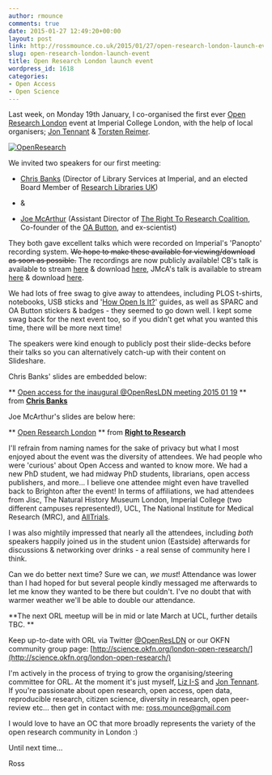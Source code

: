 ```yaml
---
author: rmounce
comments: true
date: 2015-01-27 12:49:20+00:00
layout: post
link: http://rossmounce.co.uk/2015/01/27/open-research-london-launch-event/
slug: open-research-london-launch-event
title: Open Research London launch event
wordpress_id: 1618
categories:
- Open Access
- Open Science
---
```


Last week, on Monday 19th January, I co-organised the first ever [Open Research London](http://science.okfn.org/london-open-research/) event at Imperial College London, with the help of local organisers; [Jon Tennant](https://twitter.com/protohedgehog) & [Torsten Reimer](https://twitter.com/torstenreimer).

[![OpenResearch](http://rossmounce.co.uk/wp-content/uploads/2015/01/OpenResearch-300x300.png)](http://rossmounce.co.uk/wp-content/uploads/2015/01/OpenResearch.png)

We invited two speakers for our first meeting:



	
  * [Chris Banks](http://www.imperial.ac.uk/people/chris.banks) (Director of Library Services at Imperial, and an elected Board Member of [Research Libraries UK](http://www.rluk.ac.uk/))

	
  * &

	
  * [Joe McArthur](http://www.sparc.arl.org/about/staff/joseph-mcarthur) (Assistant Director of [The Right To Research Coalition](http://www.righttoresearch.org/), Co-founder of the [OA Button](https://www.openaccessbutton.org/), and ex-scientist)



They both gave excellent talks which were recorded on Imperial's 'Panopto' recording system. <strike>We hope to make these available for viewing/download as soon as possible.</strike> The recordings are now publicly available! CB's talk is available to stream [here](http://panopto.imperial.ac.uk/Panopto/Podcast/Stream/af6cbd18-bf9a-48ae-99ea-22f138ae7f98.mp4) & download [here](http://panopto.imperial.ac.uk/Panopto/Podcast/Download/af6cbd18-bf9a-48ae-99ea-22f138ae7f98.mp4), JMcA's talk is available to stream [here](http://panopto.imperial.ac.uk/Panopto/Podcast/Stream/43e19a40-561a-474b-b3dc-070b9fa6f58f.mp4) & download [here](http://panopto.imperial.ac.uk/Panopto/Podcast/Download/43e19a40-561a-474b-b3dc-070b9fa6f58f.mp4).



We had lots of free swag to give away to attendees, including PLOS t-shirts, notebooks, USB sticks and '[How Open Is It?](http://www.plos.org/open-access/howopenisit/)' guides, as well as SPARC and OA Button stickers & badges - they seemed to go down well. I kept some swag back for the next event too, so if you didn't get what you wanted this time, there will be more next time!

The speakers were kind enough to publicly post their slide-decks before their talks so you can alternatively catch-up with their content on Slideshare.

Chris Banks' slides are embedded below:




** [Open access for the inaugural @OpenResLDN meeting 2015 01 19](//www.slideshare.net/chrisabanks/open-access-for-the-inaugural-openresldn-meeting-2015-01-19) ** from **[Chris Banks](//www.slideshare.net/chrisabanks)**


Joe McArthur's slides are below here:




** [Open Research London](//www.slideshare.net/RightToResearch/open-research-london) ** from **[Right to Research](//www.slideshare.net/RightToResearch)**


I'll refrain from naming names for the sake of privacy but what I most enjoyed about the event was the diversity of attendees. We had people who were 'curious' about Open Access and wanted to know more. We had a new PhD student, we had midway PhD students, librarians, open access publishers, and more... I believe one attendee might even have travelled back to Brighton after the event! In terms of affiliations, we had attendees from Jisc, The Natural History Museum London, Imperial College (two different campuses represented!), UCL, The National Institute for Medical Research (MRC), and [AllTrials](http://www.alltrials.net/).

I was also mightily impressed that nearly all the attendees, including _both_ speakers happily joined us in the student union (Eastside) afterwards for discussions & networking over drinks - a real sense of community here I think.

Can we do better next time? Sure we can, _we must_! Attendance was lower than I had hoped for but several people kindly messaged me afterwards to let me know they wanted to be there but couldn't. I've no doubt that with warmer weather we'll be able to double our attendance.



**The next ORL meetup will be in mid or late March at UCL, further details TBC. **

Keep up-to-date with ORL via Twitter [@OpenResLDN](https://twitter.com/openresldn) or our OKFN community group page: [http://science.okfn.org/london-open-research/](http://science.okfn.org/london-open-research/)



I'm actively in the process of trying to grow the organising/steering committee for ORL. At the moment it's just myself, [Liz I-S](https://twitter.com/liz__is) and [Jon Tennant](https://twitter.com/Protohedgehog). If you're passionate about open research, open access, open data, reproducible research, citizen science, diversity in research, open peer-review etc... then get in contact with me: ross.mounce@gmail.com

I would love to have an OC that more broadly represents the variety of the open research community in London :)



Until next time...



Ross
